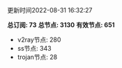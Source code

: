 更新时间2022-08-31 16:32:27

**总订阅: 73**
**总节点: 3130**
**有效节点: 651**
- v2ray节点: 280
- ss节点: 343
- trojan节点: 28

